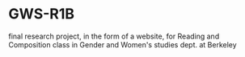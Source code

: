 # GWS-R1B
final research project, in the form of a website, for Reading and Composition class in Gender and Women's studies dept. at Berkeley
